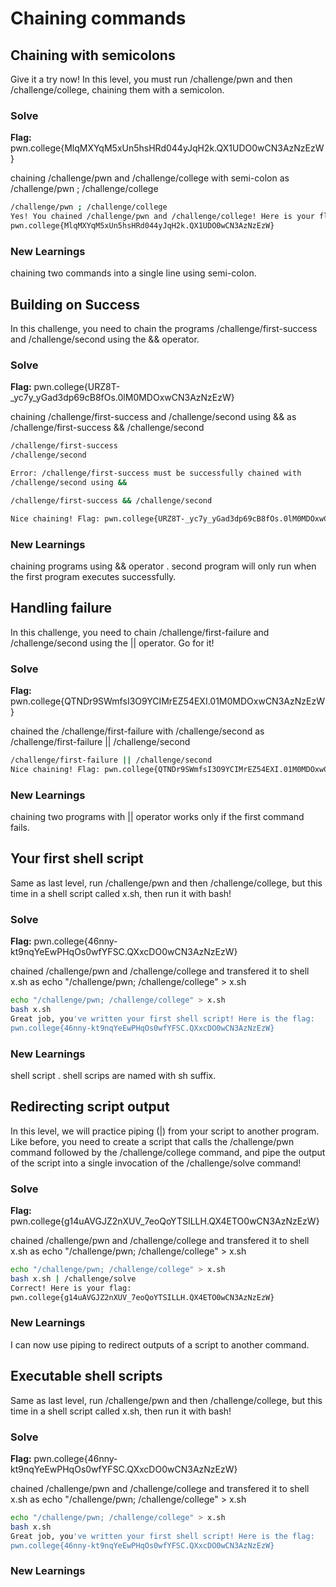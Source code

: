 # Chaining commands

## Chaining with semicolons

Give it a try now! In this level,
you must run /challenge/pwn and then /challenge/college, chaining them with a semicolon.

### Solve
**Flag:**  pwn.college{MlqMXYqM5xUn5hsHRd044yJqH2k.QX1UDO0wCN3AzNzEzW}

chaining /challenge/pwn and /challenge/college with semi-colon as /challenge/pwn ; /challenge/college

```bash
/challenge/pwn ; /challenge/college
Yes! You chained /challenge/pwn and /challenge/college! Here is your flag:
pwn.college{MlqMXYqM5xUn5hsHRd044yJqH2k.QX1UDO0wCN3AzNzEzW}
```

### New Learnings
chaining two commands into a single line using semi-colon.


## Building on Success

In this challenge, you need to chain the programs /challenge/first-success and 
/challenge/second using the && operator.

### Solve
**Flag:** pwn.college{URZ8T-_yc7y_yGad3dp69cB8fOs.0lM0MDOxwCN3AzNzEzW}

chaining /challenge/first-success and /challenge/second using && as /challenge/first-success && /challenge/second


```bash
/challenge/first-success
/challenge/second

Error: /challenge/first-success must be successfully chained with
/challenge/second using &&

/challenge/first-success && /challenge/second

Nice chaining! Flag: pwn.college{URZ8T-_yc7y_yGad3dp69cB8fOs.0lM0MDOxwCN3AzNzEzW}
```

### New Learnings
chaining programs using && operator . second program will only run when the first program executes successfully. 


## Handling failure

In this challenge, you need to chain /challenge/first-failure and /challenge/second using the || operator. Go for it!

### Solve
**Flag:**  pwn.college{QTNDr9SWmfsI3O9YCIMrEZ54EXI.01M0MDOxwCN3AzNzEzW}

chained the /challenge/first-failure with /challenge/second as 
/challenge/first-failure || /challenge/second


```bash
/challenge/first-failure || /challenge/second
Nice chaining! Flag: pwn.college{QTNDr9SWmfsI3O9YCIMrEZ54EXI.01M0MDOxwCN3AzNzEzW}
```

### New Learnings
chaining two programs with || operator works only if the first command fails.


## Your first shell script

Same as last level, run /challenge/pwn and then /challenge/college,
but this time in a shell script called x.sh, then run it with bash!

### Solve
**Flag:**  pwn.college{46nny-kt9nqYeEwPHqOs0wfYFSC.QXxcDO0wCN3AzNzEzW}

chained /challenge/pwn and /challenge/college and transfered it to shell x.sh as
echo "/challenge/pwn; /challenge/college" > x.sh

```bash
echo "/challenge/pwn; /challenge/college" > x.sh
bash x.sh
Great job, you've written your first shell script! Here is the flag:
pwn.college{46nny-kt9nqYeEwPHqOs0wfYFSC.QXxcDO0wCN3AzNzEzW}
```

### New Learnings
shell script .  shell scrips are named with sh suffix.


## Redirecting script output 

In this level, we will practice piping (|) from your script to another program. Like before, you need to create a script that calls the /challenge/pwn command followed by the /challenge/college command, and pipe the output of the script into a single invocation of the /challenge/solve command!

### Solve
**Flag:**  pwn.college{g14uAVGJZ2nXUV_7eoQoYTSILLH.QX4ETO0wCN3AzNzEzW}

chained /challenge/pwn and /challenge/college and transfered it to shell x.sh as
echo "/challenge/pwn; /challenge/college" > x.sh

```bash
echo "/challenge/pwn; /challenge/college" > x.sh
bash x.sh | /challenge/solve
Correct! Here is your flag:
pwn.college{g14uAVGJZ2nXUV_7eoQoYTSILLH.QX4ETO0wCN3AzNzEzW}
```

### New Learnings
I can now use piping to redirect outputs of a script to another command.


## Executable shell scripts

Same as last level, run /challenge/pwn and then /challenge/college,
but this time in a shell script called x.sh, then run it with bash!

### Solve
**Flag:**  pwn.college{46nny-kt9nqYeEwPHqOs0wfYFSC.QXxcDO0wCN3AzNzEzW}

chained /challenge/pwn and /challenge/college and transfered it to shell x.sh as
echo "/challenge/pwn; /challenge/college" > x.sh

```bash
echo "/challenge/pwn; /challenge/college" > x.sh
bash x.sh
Great job, you've written your first shell script! Here is the flag:
pwn.college{46nny-kt9nqYeEwPHqOs0wfYFSC.QXxcDO0wCN3AzNzEzW}
```

### New Learnings
